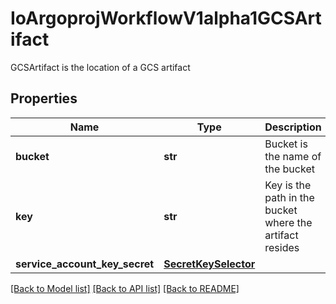 # IoArgoprojWorkflowV1alpha1GCSArtifact

GCSArtifact is the location of a GCS artifact
## Properties
Name | Type | Description | Notes
------------ | ------------- | ------------- | -------------
**bucket** | **str** | Bucket is the name of the bucket | [optional] 
**key** | **str** | Key is the path in the bucket where the artifact resides | 
**service_account_key_secret** | [**SecretKeySelector**](SecretKeySelector.md) |  | [optional] 

[[Back to Model list]](../README.md#documentation-for-models) [[Back to API list]](../README.md#documentation-for-api-endpoints) [[Back to README]](../README.md)


